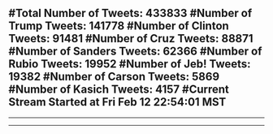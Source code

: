 #Total Number of Tweets: 433833 
#Number of Trump Tweets: 141778
#Number of Clinton Tweets: 91481
#Number of Cruz Tweets: 88871
#Number of Sanders Tweets: 62366
#Number of Rubio Tweets: 19952
#Number of Jeb! Tweets: 19382
#Number of Carson Tweets: 5869
#Number of Kasich Tweets: 4157
#Current Stream Started at Fri Feb 12 22:54:01 MST
---
---
---

